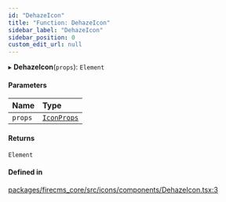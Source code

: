 ```yaml
---
id: "DehazeIcon"
title: "Function: DehazeIcon"
sidebar_label: "DehazeIcon"
sidebar_position: 0
custom_edit_url: null
---
```


▸ **DehazeIcon**(`props`): `Element`

#### Parameters

| Name | Type |
| :------ | :------ |
| `props` | [`IconProps`](../types/IconProps.md) |

#### Returns

`Element`

#### Defined in

[packages/firecms_core/src/icons/components/DehazeIcon.tsx:3](https://github.com/FireCMSco/firecms/blob/d45f3739/packages/firecms_core/src/icons/components/DehazeIcon.tsx#L3)
